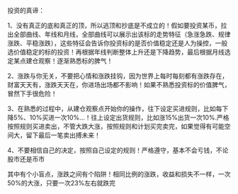 投资的真谛：

1、没有真正的底和真正的顶，所以逃顶和抄底是不成立的！假如要投资某币，拉出全部曲线、年线和月线，全部曲线可以展示出该标的走势特征（急涨急跌、规律涨跌、平稳涨跌），这些特征会告诉你投资标的是否价值稳定还是人为操控，一般选价值稳定的标的投资！再根据年线判断整体上升还是下降趋势，最后根据月线选定某点建仓观察！逐渐熟悉标的脾气！

2、涨跌与你无关，不要把心情和涨跌挂钩，因为世界上每时每刻都有涨跌存在，财富天天有，涨跌天天在，你进场出场都不影响！如果不熟悉投资标的价值脾气，冒然下手很危险！

3、在熟悉的过程中，从建仓观察点开始你的操作，往下设定买进规则，比如每下降5%、10%买进一次10%...！往上设定出货规则，比如涨15%出货一次10%.严格按照规则买进卖出，不管大跌大涨，按照规则和计划买完卖完，如果觉得有可能空间大，留下最后一笔卖出搏未来！

4、不要相信自己的决定，按照自己设定的规则！严格遵守，基本不会亏钱，不论股市还是币市

其中有个小盲点，涨跌之间有个陷阱！相同比例的涨跌，收益和损失不一样，一次50%的大涨，只要一次23%左右就跌完
